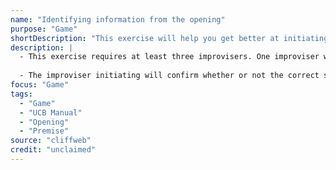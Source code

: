 ```yaml
---
name: "Identifying information from the opening"
purpose: "Game"
shortDescription: "This exercise will help you get better at initiating. If your teammates had trouble identifying the inspiration for your initiation. maybe you weren't \"nailing it over the head\" as hard as you thought you were. This is a great opportunity to practice initiating with each type of information generated from an opening. You will also get better at recognizing the difference between premises, half ideas, and chaff in initiations. Getting better at making this distinction will improve your ability to respond effectively and efficiently in scenes."
description: |
  - This exercise requires at least three improvisers. One improviser will tell a monologue inspired by a one-word suggestion. A second improviser will then offer a single line initiation inspired by the monologue. The third improviser (or any other improviser in the group) will then guess what part of the monologue the initiation is coming from.
  
  - The improviser initiating will confirm whether or not the correct section of the monologue was identified. Switch roles and repeat. You can also try a version of this exercise where you guess whether the initiation was using a premise, half idea. or chaff.
focus: "Game"
tags:
  - "Game"
  - "UCB Manual"
  - "Opening"
  - "Premise"
source: "cliffweb"
credit: "unclaimed"
---
```

